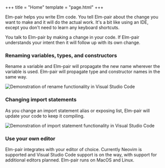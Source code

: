 +++
title = "Home"
template = "page.html"
+++

Elm-pair helps you write Elm code. You tell Elm-pair about the change you want to make and it will do the actual work. It's a bit like using an IDE, except you don't need to learn any keyboard shortcuts.

You talk to Elm-pair by making a change in your code. If Elm-pair understands your intent then it will follow up with its own change.

### Renaming variables, types, and constructors

Rename a variable and Elm-pair will propagate the new name wherever the variable is used. Elm-pair will propagate type and constructor names in the same way.

![Demonstration of rename functionality in Visual Studio Code](/renaming.gif)

### Changing import statements

As you change an import statement alias or exposing list, Elm-pair will update your code to keep it compiling.

![Demonstration of import statement functionality in Visual Studio Code](/imports.gif)

### Use your own editor

Elm-pair integrates with your editor of choice. Currently Neovim is supported and Visual Studio Code support is on the way, with support for additional editors planned. Elm-pair runs on MacOS and Linux.
